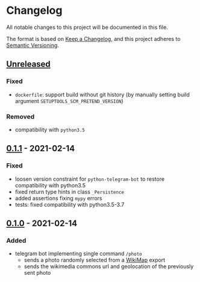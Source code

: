 # Changelog
All notable changes to this project will be documented in this file.

The format is based on [Keep a Changelog](https://keepachangelog.com/en/1.0.0/),
and this project adheres to [Semantic Versioning](https://semver.org/spec/v2.0.0.html).

## [Unreleased]
### Fixed
- `dockerfile`: support build without git history
  (by manually setting build argument `SETUPTOOLS_SCM_PRETEND_VERSION`)

### Removed
- compatibility with `python3.5`

## [0.1.1] - 2021-02-14
### Fixed
- loosen version constraint for `python-telegram-bot` to restore compatibility with python3.5
- fixed return type hints in class `_Persistence`
- added assertions fixing `mypy` errors
- tests: fixed compatibility with python3.5-3.7

## [0.1.0] - 2021-02-14
### Added
- telegram bot implementing single command `/photo`
  - sends a photo randomly selected from a [WikiMap](https://de.wikipedia.org/wiki/Benutzer:DB111/Tools#WikiMap) export
  - sends the wikimedia commons url and geolocation of the previously sent photo

[Unreleased]: https://github.com/fphammerle/location-guessing-game-telegram-bot/compare/v0.1.1...HEAD
[0.1.1]: https://github.com/fphammerle/location-guessing-game-telegram-bot/compare/v0.1.0...v0.1.1
[0.1.0]: https://github.com/fphammerle/location-guessing-game-telegram-bot/releases/tag/v0.1.0
